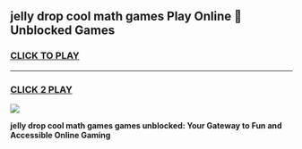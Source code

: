 
## jelly drop cool math games Play Online 👋 Unblocked Games
<h3>
<a href="https://news.freeplayer.one?title=jelly_drop_cool_math_games&ref=17CMG">CLICK TO PLAY</a></h3>
<hr>

<h3>
<a href="https://news.freeplayer.one?title=jelly_drop_cool_math_games&ref=17CMG">CLICK 2 PLAY</a>
  
</h3>

<a href="https://news.freeplayer.one?title=jelly_drop_cool_math_games&ref=17CMG/"><img src="https://clearcache.store/games.png"></a>


**jelly drop cool math games games unblocked: Your Gateway to Fun and Accessible Online Gaming**
